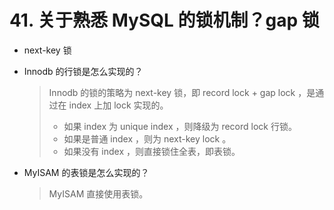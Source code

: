 # 41. 关于熟悉 MySQL 的锁机制？gap 锁

- next-key 锁

- Innodb 的行锁是怎么实现的？

  > Innodb 的锁的策略为 next-key 锁，即 record lock + gap lock ，是通过在 index 上加 lock 实现的。
  >
  > - 如果 index 为 unique index ，则降级为 record lock 行锁。
  > - 如果是普通 index ，则为 next-key lock 。
  > - 如果没有 index ，则直接锁住全表，即表锁。

- MyISAM 的表锁是怎么实现的？

  > MyISAM 直接使用表锁。

